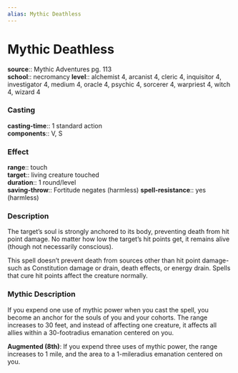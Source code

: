 ```yaml
---
alias: Mythic Deathless
---
```


# Mythic Deathless

**source**:: Mythic Adventures pg. 113  
**school**:: necromancy
**level**:: alchemist 4, arcanist 4, cleric 4, inquisitor 4, investigator 4, medium 4, oracle 4, psychic 4, sorcerer 4, warpriest 4, witch 4, wizard 4

### Casting 

**casting-time**:: 1 standard action  
**components**:: V, S

### Effect 

**range**:: touch  
**target**:: living creature touched  
**duration**:: 1 round/level  
**saving-throw**:: Fortitude negates (harmless)
**spell-resistance**:: yes (harmless)

### Description 

The target’s soul is strongly anchored to its body, preventing death from hit point damage. No matter how low the target’s hit points get, it remains alive (though not necessarily conscious).  
  
This spell doesn’t prevent death from sources other than hit point damage-such as Constitution damage or drain, death effects, or energy drain. Spells that cure hit points affect the creature normally.

### Mythic Description

If you expend one use of mythic power when you cast the spell, you become an anchor for the souls of you and your cohorts. The range increases to 30 feet, and instead of affecting one creature, it affects all allies within a 30-footradius emanation centered on you.  
  
**Augmented (8th)**: If you expend three uses of mythic power, the range increases to 1 mile, and the area to a 1-mileradius emanation centered on you.
